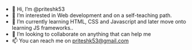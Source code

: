 - 👋 Hi, I’m @priteshk53
- 👀 I’m interested in Web development and on a self-teaching path. 
- 🌱 I’m currently learning HTML, CSS and Javascript and later move onto learning JS frameworks..
- 💞️ I’m looking to collaborate on anything that can help me 
- 📫 You can reach me on priteshk53@gmail.com

<!---
priteshk53/priteshk53 is a ✨ special ✨ repository because its `README.md` (this file) appears on your GitHub profile.
You can click the Preview link to take a look at your changes.
--->
